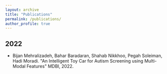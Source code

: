 ```yaml
---
layout: archive
title: "Publications"
permalink: /publications/
author_profile: true
---
```

## 2022
- Bijan Mehralizadeh, Bahar Baradaran, Shahab Nikkhoo, Pegah Soleiman, Hadi Moradi. "An Intelligent Toy Car for Autism Screening using Multi-Modal Features" MDBI, 2022.